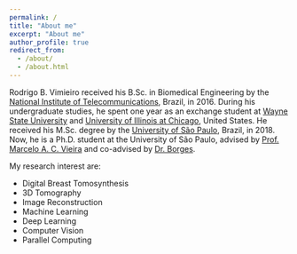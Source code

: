 ```yaml
---
permalink: /
title: "About me"
excerpt: "About me"
author_profile: true
redirect_from: 
  - /about/
  - /about.html
---
```


Rodrigo B. Vimieiro received his B.Sc. in Biomedical Engineering by the [National Institute of Telecommunications](https://inatel.br/foreigners/), Brazil, in 2016. During his undergraduate studies, he spent one year as an exchange student at [Wayne State University](https://wayne.edu) and [University of Illinois at Chicago](https://www.uic.edu), United States. He received his M.Sc. degree by the [University of São Paulo](http://www.eesc.usp.br/portaleesc/en/), Brazil, in 2018. Now, he is a Ph.D. student at the University of São Paulo, advised by [Prof. Marcelo A. C. Vieira](https://scholar.google.com.br/citations?user=zQBOH_kAAAAJ&hl=en) and co-advised by [Dr. Borges](https://lucasbusp.wixsite.com/lucasborges).

My research interest are: 

- Digital Breast Tomosynthesis 
- 3D Tomography
- Image Reconstruction 
- Machine Learning
- Deep Learning
- Computer Vision
- Parallel Computing

